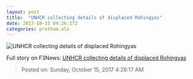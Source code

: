 ```yaml
---
layout: post
title:  "UNHCR collecting details of displaced Rohingyas"
date: 2017-10-15 04:26:17Z
categories: prothom-alo
---
```


![UNHCR collecting details of displaced Rohingyas](http://en.prothom-alo.com/contents/cache/images/1200x630x1/uploads/media/2017/10/10/6af8fc1d90180c5bcb21bd070e4668f6-Syful-Islam.jpg?jadewits_media_id=151683)




Full story on F3News: [UNHCR collecting details of displaced Rohingyas](http://www.f3nws.com/n/RqrfCJ)

> Posted on: Sunday, October 15, 2017 4:26:17 AM
